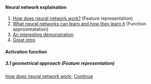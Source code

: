 
#### Neural network explaination
1. [How does neural network work?](https://www.youtube.com/watch?v=ILsA4nyG7I0&feature=emb_logo) (Feature representation)
2. [What neural networks can learn and how they learn it](https://end-to-end-machine-learning.teachable.com/courses/how-deep-neural-networks-work/lectures/9485279) (Function approximatation)
3. [An interesting demonstration](https://www.bilibili.com/video/av16708021)  
4. [Great intro](https://towardsdatascience.com/multi-layer-neural-networks-with-sigmoid-function-deep-learning-for-rookies-2-bf464f09eb7f)


#### Activation function
##### 3.1 geometrical approach (Feature representation)
[How does neural network work-](https://github.com/Ranlot/spiralNet)
[Continue](http://colah.github.io/posts/2014-03-NN-Manifolds-Topology/)
